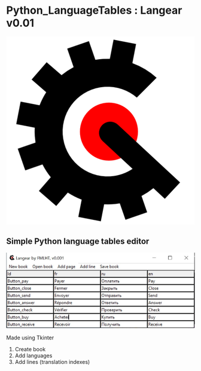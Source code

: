 # Python_LanguageTables : Langear v0.01

![Langear icon](Langear/Data/Images/Icon.png)
## Simple Python language tables editor

![Langear icon](Samples/Screenshot.jpg)

Made using Tkinter

1. Create book
2. Add languages
3. Add lines (translation indexes)